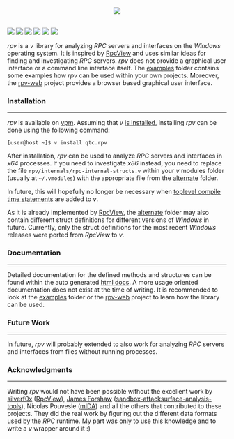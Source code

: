 <div align="center">
  <img src="https://github.com/qtc-de/rpv/assets/49147108/89c49bf5-6f97-455e-b9e1-b38b27e58658"/>
</div>
<br/>

[![](https://github.com/qtc-de/rpv/actions/workflows/build-examples.yml/badge.svg?branch=main)](https://github.com/qtc-de/rpv/actions/workflows/build-examples.yml)
[![](https://github.com/qtc-de/rpv/actions/workflows/build-examples-dev.yml/badge.svg?branch=develop)](https://github.com/qtc-de/rpv/actions/workflows/build-examples-dev.yml)
[![](https://img.shields.io/badge/version-1.0.0-blue)](https://github.com/qtc-de/rpv/releases)
[![](https://img.shields.io/badge/programming%20language-v-blue)](https://vlang.io/)
[![](https://img.shields.io/badge/license-GPL%20v3.0-blue)](https://github.com/qtc-de/rpv/blob/master/LICENSE)
[![](https://img.shields.io/badge/docs-fa6b05)](https://qtc-de.github.io/rpv)

*rpv* is a *v* library for analyzing *RPC* servers and interfaces
on the *Windows* operating system. It is inspired by [RpcView](https://www.rpcview.org/)
and uses similar ideas for finding and investigating *RPC* servers.
*rpv* does not provide a graphical user interface or a command line
interface itself. The [examples](/examples) folder contains some
examples how *rpv* can be used within your own projects. Moreover,
the [rpv-web](https://github.com/qtc-de/rpv-web) project provides
a browser based graphical user interface.


### Installation

----

*rpv* is available on [vpm](https://vpm.vlang.io/packages/qtc.rpv).
Assuming that *v* [is installed](https://github.com/vlang/v#installing-v-from-source),
installing *rpv* can be done using the following command:

```console
[user@host ~]$ v install qtc.rpv
```

After installation, *rpv* can be used to analyze *RPC* servers and
interfaces in *x64* processes. If you need to investigate *x86* instead,
you need to replace the file `rpv/internals/rpc-internal-structs.v` within
your *v* modules folder (usually at `~/.vmodules`) with the appropriate
file from the [alternate](/alternate) folder.

In future, this will hopefully no longer be necessary when [toplevel
compile time statements](https://github.com/vlang/v/discussions/18670)
are added to *v*.

As it is already implemented by [RpcView](https://github.com/silverf0x/RpcView),
the [alternate](/alternate) folder may also contain different struct
definitions for different versions of *Windows* in future. Currently,
only the struct definitions for the most recent *Windows* releases were
ported from *RpcView* to *v*.


### Documentation

----

Detailed documentation for the defined methods and structures can be
found within the auto generated [html docs](https://qtc-de.github.io/rpv/).
A more usage oriented documentation does not exist at the time of
writing. It is recommended to look at the [examples](/examples) folder
or the [rpv-web](https://github.com/qtc-de/rpv-web) project to learn
how the library can be used.


### Future Work

----

In future, *rpv* will probably extended to also work for analyzing *RPC*
servers and interfaces from files without running processes.


### Acknowledgments

----

Writing *rpv* would not have been possible without the excellent work
by [silverf0x](https://github.com/silverf0x) ([RpcView](https://github.com/silverf0x/RpcView)),
[James Forshaw](https://twitter.com/tiraniddo) ([sandbox-attacksurface-analysis-tools](https://github.com/googleprojectzero/sandbox-attacksurface-analysis-tools)),
Nicolas Pouvesle ([mIDA](https://github.com/tenable/mIDA)) and all the
others that contributed to these projects. They did the real work by
figuring out the different data formats used by the *RPC* runtime. My
part was only to use this knowledge and to write a *v* wrapper around
it :)
